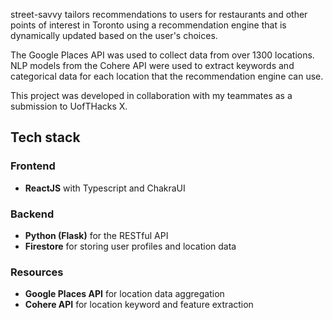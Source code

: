 street-savvy tailors recommendations to users for restaurants and other points of interest in Toronto using a recommendation engine that is dynamically updated based on the user's choices.

The Google Places API was used to collect data from over 1300 locations. NLP models from the Cohere API were used to extract keywords and categorical data for each location that the recommendation engine can use.

This project was developed in collaboration with my teammates as a submission to UofTHacks X.

## Tech stack

### Frontend

- **ReactJS** with Typescript and ChakraUI

### Backend

- **Python (Flask)** for the RESTful API
- **Firestore** for storing user profiles and location data

### Resources

- **Google Places API** for location data aggregation
- **Cohere API** for location keyword and feature extraction